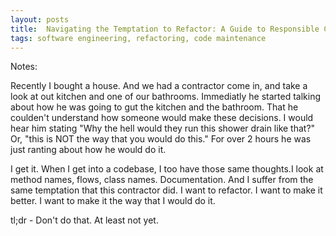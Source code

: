 ```yaml
---
layout: posts
title:  Navigating the Temptation to Refactor: A Guide to Responsible Code Maintenance
tags: software engineering, refactoring, code maintenance
---
```




Notes: 

Recently I bought a house. And we had a contractor come in, and take a look at out kitchen and one of our bathrooms. 
Immediatly he started talking about how he was going to gut the kitchen and the bathroom. That he coulden't understand
how someone would make these decisions. I would hear him stating "Why the hell would they run this shower drain like that?"
Or, "this is NOT the way that you would do this." For over 2 hours he was just ranting about how he would do it.

I get it. When I get into a codebase, I too have those same thoughts.I look at method names, flows, class names. Documentation.
And I suffer from the same temptation that this contractor did. I want to refactor. I want to make it better. I want to make it
the way that I would do it.

tl;dr - Don't do that. At least not yet.